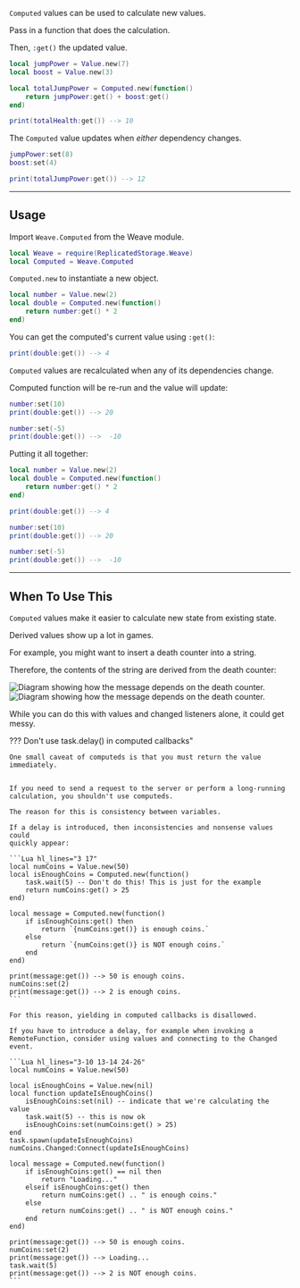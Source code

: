 `Computed` values can be used to calculate new values.

Pass in a function that does the calculation. 

Then, `:get()` the updated value.

```Lua
local jumpPower = Value.new(7)
local boost = Value.new(3)

local totalJumpPower = Computed.new(function()
    return jumpPower:get() + boost:get()
end)

print(totalHealth:get()) --> 10
```

The `Computed` value updates when _either_ dependency changes.

```Lua
jumpPower:set(8)
boost:set(4)

print(totalJumpPower:get()) --> 12
```

---

## Usage

Import `Weave.Computed` from the Weave module.

```Lua linenums="1" hl_lines="2"
local Weave = require(ReplicatedStorage.Weave)
local Computed = Weave.Computed
```

`Computed.new` to instantiate a new object.

```Lua
local number = Value.new(2)
local double = Computed.new(function()
    return number:get() * 2
end)
```

You can get the computed's current value using `:get()`:

```Lua
print(double:get()) --> 4
```

`Computed` values are recalculated when any of its dependencies change.

Computed function will be re-run and the value will update:

```Lua
number:set(10)
print(double:get()) --> 20
```

```Lua
number:set(-5)
print(double:get()) -->  -10
```

Putting it all together:

```Lua
local number = Value.new(2)
local double = Computed.new(function()
    return number:get() * 2
end)

print(double:get()) --> 4

number:set(10)
print(double:get()) --> 20

number:set(-5)
print(double:get()) -->  -10
```

---

## When To Use This

`Computed` values make it easier to calculate new state from existing state.

Derived values show up a lot in games. 

For example, you might want to insert a death counter into a string.

Therefore, the contents of the string are derived from the death counter:

![Diagram showing how the message depends on the death counter.](Derived-Value-Dark.svg#only-dark)
![Diagram showing how the message depends on the death counter.](Derived-Value-Light.svg#only-light)

While you can do this with values and changed listeners alone, it could get messy.

??? Don't use task.delay() in computed callbacks"

    One small caveat of computeds is that you must return the value immediately.
    
    
    If you need to send a request to the server or perform a long-running
    calculation, you shouldn't use computeds.

    The reason for this is consistency between variables. 

    If a delay is introduced, then inconsistencies and nonsense values could
    quickly appear:

    ```Lua hl_lines="3 17"
    local numCoins = Value.new(50)
    local isEnoughCoins = Computed.new(function()
        task.wait(5) -- Don't do this! This is just for the example
        return numCoins:get() > 25
    end)

    local message = Computed.new(function()
        if isEnoughCoins:get() then
            return `{numCoins:get()} is enough coins.`
        else
            return `{numCoins:get()} is NOT enough coins.`
        end
    end)

    print(message:get()) --> 50 is enough coins.
    numCoins:set(2)
    print(message:get()) --> 2 is enough coins.
    ```

    For this reason, yielding in computed callbacks is disallowed.

    If you have to introduce a delay, for example when invoking a
    RemoteFunction, consider using values and connecting to the Changed event.

    ```Lua hl_lines="3-10 13-14 24-26"
    local numCoins = Value.new(50)

    local isEnoughCoins = Value.new(nil)
    local function updateIsEnoughCoins()
        isEnoughCoins:set(nil) -- indicate that we're calculating the value
        task.wait(5) -- this is now ok
        isEnoughCoins:set(numCoins:get() > 25)
    end
    task.spawn(updateIsEnoughCoins)
    numCoins.Changed:Connect(updateIsEnoughCoins)

    local message = Computed.new(function()
        if isEnoughCoins:get() == nil then
            return "Loading..."
        elseif isEnoughCoins:get() then
            return numCoins:get() .. " is enough coins."
        else
            return numCoins:get() .. " is NOT enough coins."
        end
    end)

    print(message:get()) --> 50 is enough coins.
    numCoins:set(2)
    print(message:get()) --> Loading...
    task.wait(5)
    print(message:get()) --> 2 is NOT enough coins.
    ```
